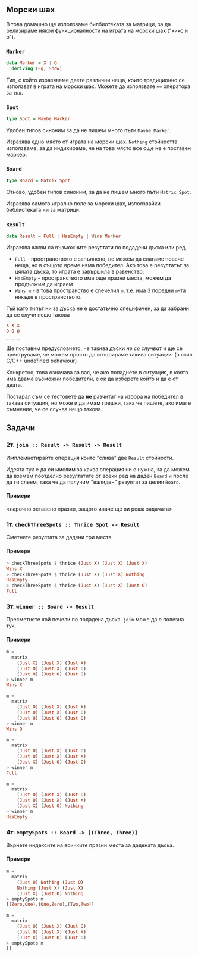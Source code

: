 ## Морски шах

В това домашно ще използваме билбиотеката за матрици, за да релизираме някои функционалности на играта на морски шах ("хикс и о").

### `Marker`

```haskell
data Marker = X | O
  deriving (Eq, Show)
```

Тип, с който изразяваме двете различни неща, които традиционно се използват в играта на морски шах.
Можете да използвате `==` оператора за тях.

### `Spot`

```haskell
type Spot = Maybe Marker
```

Удобен типов синоним за да не пишем много пъти `Maybe Marker`.

Изразява едно място от играта на морски шах.
`Nothing` стойността използваме, за да индикираме, че на това място все още не е поставен маркер.

### `Board`

```haskell
type Board = Matrix Spot
```

Отново, удобен типов синоним, за да не пишем много пъти `Matrix Spot`.

Изразява самото игрално поле за морски шах, използвайки библиотеката ни за матрици.

### `Result`

```haskell
data Result = Full | HasEmpty | Wins Marker
```

Изразява какви са възможните резултати по подадени дъска или ред.

* `Full` - пространството е запълнено, не можем да слагаме повече неща, но в същото време няма победител.
  Ако това е резултатът за цялата дъска, то играта е завършила в равенство.
* `HasEmpty` - пространството има още празни места, можем да продължим да играем
* `Wins m` - в това пространство е спечелил `m`, т.е. има 3 поредни `m`-та някъде в пространството.

Тъй като типът ни за дъска не е достатъчно специфичен, за да забрани да се случи нещо такова

```haskell
X X X
O O O
_ _ _
```

Ще поставим предусловието, че такива дъски _не се случват_ и ще се преструваме, че можем просто да игнорираме такива ситуации. (в стил C/C++ undefined behaviour)

Конкретно, това означава за вас, че ако попаднете в ситуация, в която има двама възможни победители, е ок да изберете който и да е от двата.

Постарал съм се тестовете да **не** разчитат на избора на победител в такава ситуация, но може и да имам грешки, така че пишете, ако имате съмнение, че се случва нещо такова.

## Задачи

### 2т. `join :: Result -> Result -> Result`

Имплемнетирайте операция които "слива" две `Result` стойности.

Идеята тук е да си мислим за каква операция ни е нужна, за да можем да вземем поотделно резултатите от всеки ред
на даден `Board` и после да ги слеем, така че да получим "валиден" резултат за целия `Board`.

#### Примери

<нарочно оставено празно, защото иначе ще ви реша задачата>

### 1т. `checkThreeSpots :: Thrice Spot -> Result`

Сметнете резултата за дадени три места.

#### Примери

```haskell
> checkThreeSpots $ thrice (Just X) (Just X) (Just X)
Wins X
> checkThreeSpots $ thrice (Just X) (Just X) Nothing
HasEmpty
> checkThreeSpots $ thrice (Just X) (Just X) (Just O)
Full
```

### 3т. `winner :: Board -> Result`

Пресметнете кой печели по подадена дъска. `join` може да е полезна тук.

#### Примери

```haskell
m =
  matrix
    (Just X) (Just X) (Just X)
    (Just O) (Just X) (Just O)
    (Just O) (Just O) (Just O)
> winner m
Wins X

m =
  matrix
    (Just O) (Just X) (Just X)
    (Just O) (Just X) (Just O)
    (Just O) (Just O) (Just O)
> winner m
Wins O

m =
  matrix
    (Just O) (Just X) (Just O)
    (Just O) (Just X) (Just X)
    (Just X) (Just O) (Just O)
> winner m
Full

m =
  matrix
    (Just O) (Just X) (Just O)
    (Just O) (Just X) (Just X)
    (Just X) (Just O) Nothing
> winner m
HasEmpty
```

### 4т. `emptySpots :: Board -> [(Three, Three)]`

Върнете индексите на всичките празни места за дадената дъска.

#### Примери

```haskell
m =
  matrix
    (Just O) Nothing (Just O)
    Nothing (Just X) (Just X)
    (Just X) (Just O) Nothing
> emptySpots m
[(Zero,One),(One,Zero),(Two,Two)]

m =
  matrix
    (Just O) (Just X) (Just O)
    (Just O) (Just X) (Just X)
    (Just X) (Just O) (Just O)
> emptySpots m
[]
```
